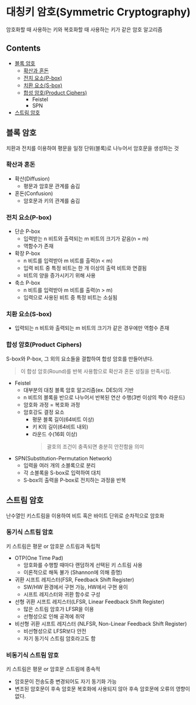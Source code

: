 대칭키 암호(Symmetric Cryptography)
===

암호화할 때 사용하는 키와 복호화할 때 사용하는 키가 같은 암호 알고리즘

Contents
---

- [블록 암호](#블록-암호)
  - [확산과 혼돈](#확산과-혼돈)
  - [전치 요소(P-box)](#전치-요소P-box)
  - [치환 요소(S-box)](#치환-요소S-box)
  - [합성 암호(Product Ciphers)](#합성-암호Product-Ciphers)
    - Feistel
    - SPN
- [스트림 암호](#스트림-암호)

블록 암호
---

치환과 전치를 이용하여 평문을 일정 단위(블록)로 나누어서 암호문을 생성하는 것

### 확산과 혼돈

- 확산(Diffusion)
  - 평문과 암호문 관계를 숨김
- 혼돈(Confusion)
  - 암호문과 키의 관계를 숨김

### 전치 요소(P-box)

- 단순 P-box
  - 입력받는 n 비트와 출력되는 m 비트의 크기가 같음(n = m)
  - 역함수가 존재
- 확장 P-box
  - n 비트를 입력받아 m 비트를 출력(n < m)
  - 입력 비트 중 특정 비트는 한 개 이상의 출력 비트와 연결됨
  - 비트의 양을 증가시키기 위해 사용
- 축소 P-box
  - n 비트를 입력받아 m 비트를 출력(n > m)
  - 입력으로 사용된 비트 중 특정 비트는 소실됨

### 치환 요소(S-box)

- 입력되는 n 비트와 출력되는 m 비트의 크기가 같은 경우에만 역함수 존재

### 합성 암호(Product Ciphers)

S-box와 P-box, 그 외의 요소들을 결합하여 합성 암호를 만들어낸다.
> 이 합성 암호(Round)를 반복 사용함으로 확산과 혼돈 성질을 만족시킴.

- Feistel
  - 대부분의 대칭 블록 암호 알고리즘(ex. DES)의 기반
  - n 비트의 블록을 반으로 나누어서 반복된 연산 수행(3번 이상의 짝수 라운드)
  - 암호화 과정 = 복호화 과정
  - 암호강도 결정 요소
    - 평문 블록 길이(64비트 이상)
    - 키 K의 길이(64비트 내외)
    - 라운드 수(16회 이상)
        > 괄호의 조건이 충족되면 충분히 안전함을 의미
- SPN(Substitution-Permutation Network)
  - 입력을 여러 개의 소블록으로 분리
  - 각 소블록을 S-box로 입력하여 대치
  - S-box의 출력을 P-box로 전치하는 과정을 반복

스트림 암호
---

난수열인 키스트림을 이용하여 비트 혹은 바이트 단위로 순차적으로 암호화

### 동기식 스트림 암호

키 스트림은 평문 or 암호문 스트림과 독립적

- OTP(One Time Pad)
  - 암호화를 수행할 때마다 랜덤하게 선택된 키 스트림 사용
  - 이론적으로 해독 불가 (Shannon에 의해 증명)
- 귀환 시프트 레지스터(FSR, Feedback Shift Register)
  - SW/HW 환경에서 구현 가능, HW에서 구현 용이
  - 시프트 레지스터와 귀환 함수로 구성
- 선형 귀환 시프트 레지스터(LFSR, Linear Feedback Shift Register)
  - 많은 스트림 암호가 LFSR을 이용
  - 선형성으로 인해 공격에 취약
- 비선형 귀환 시프트 레지스터 (NLFSR, Non-Linear Feedback Shift Register)
  - 비선형성으로 LFSR보다 안전
  - 자기 동기식 스트림 암호라고도 함

### 비동기식 스트림 암호

키 스트림은 평문 or 암호문 스트림에 종속적

- 암호문이 전송도중 변경되어도 자기 동기화 가능
- 변조된 암호문이 후속 암호문 복호화에 사용되지 않아 후속 암호문에 오류의 영향이 없다.
